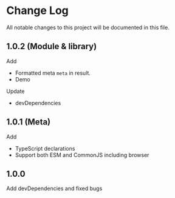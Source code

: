 # Change Log

All notable changes to this project will be documented in this file.

## 1.0.2 (Module & library)

Add

- Formatted meta `meta` in result.
- Demo

Update

- devDependencies

## 1.0.1 (Meta)

Add

- TypeScript declarations
- Support both ESM and CommonJS including browser

## 1.0.0

Add devDependencies and fixed bugs
